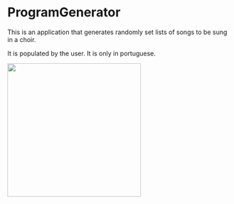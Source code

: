 # ProgramGenerator
This is an application that generates randomly set lists of songs to be sung in a choir.

It is populated by the user.
It is only in portuguese.

<a href="https://play.google.com/store/apps/details?id=joao.programgenerator">
<img width="300" height="300" src="https://upload.wikimedia.org/wikipedia/en/7/77/Android-app-on-google-play.svg" />
</a>

